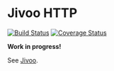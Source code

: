 # Jivoo HTTP

[![Build Status](https://travis-ci.org/jivoo/http.svg?branch=master)](https://travis-ci.org/jivoo/http) [![Coverage Status](https://coveralls.io/repos/jivoo/http/badge.svg?branch=master&service=github)](https://coveralls.io/github/jivoo/http?branch=master)

**Work in progress!**

See [Jivoo](https://github.com/jivoo/jivoo).
